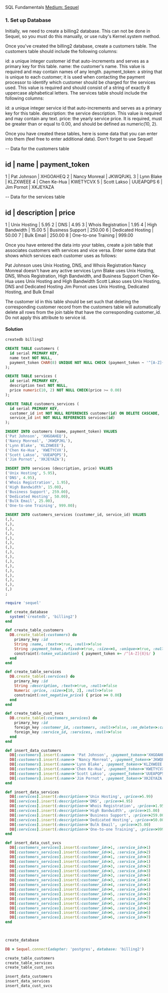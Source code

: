 SQL Fundamentals [Medium: Sequel](https://launchschool.com/exercises/8fadedde)

### 1. Set up Database

Initially, we need to create a billing2 database. This can not be done in Sequel, so you must do this manually, or use ruby's Kernel.system method.

Once you've created the billing2 database, create a customers table. The customers table should include the following columns:

id: a unique integer customer id that auto-increments and serves as a primary key for this table.
name: the customer's name. This value is required and may contain names of any length.
payment_token: a string that is unique to each customer; it is used when contacting the payment processor to identify which customer should be charged for the services used. This value is required and should consist of a string of exactly 8 uppercase alphabetical letters.
The services table should include the following columns:

id: a unique integer service id that auto-increments and serves as a primary key for this table.
description: the service description. This value is required and may contain any text.
price: the yearly service price. It is required, must be greater than or equal to 0.00, and should be defined as numeric(10, 2).

Once you have created these tables, here is some data that you can enter into them (feel free to enter additional data). Don't forget to use Sequel!

-- Data for the customers table

id | name          | payment_token
--------------------------------
1  | Pat Johnson   | XHGOAHEQ
2  | Nancy Monreal | JKWQPJKL
3  | Lynn Blake    | KLZXWEEE
4  | Chen Ke-Hua   | KWETYCVX
5  | Scott Lakso   | UUEAPQPS
6  | Jim Pornot    | XKJEYAZA


-- Data for the services table

id | description         | price
---------------------------------
1  | Unix Hosting        | 5.95
2  | DNS                 | 4.95
3  | Whois Registration  | 1.95
4  | High Bandwidth      | 15.00
5  | Business Support    | 250.00
6  | Dedicated Hosting   | 50.00
7  | Bulk Email          | 250.00
8  | One-to-one Training | 999.00

Once you have entered the data into your tables, create a join table that associates customers with services and vice versa. Enter some data that shows which services each customer uses as follows:

Pat Johnson uses Unix Hosting, DNS, and Whois Registration
Nancy Monreal doesn't have any active services
Lynn Blake uses Unix Hosting, DNS, Whois Registration, High Bandwidth, and Business Support
Chen Ke-Hua uses Unix Hosting and High Bandwidth
Scott Lakso uses Unix Hosting, DNS and Dedicated Hosting
Jim Pornot uses Unix Hosting, Dedicated Hosting, and Bulk Email

The customer id in this table should be set such that deleting the corresponding customer record from the customers table will automatically delete all rows from the join table that have the corresponding customer_id. Do not apply this attribute to service id.

#### Solution

```bash
createdb billing2
```

```sql
CREATE TABLE customers (
  id serial PRIMARY KEY,
  name text NOT NULL,
  payment_token CHAR(8) UNIQUE NOT NULL CHECK (payment_token ~ '^[A-Z]{8}$')
);

CREATE TABLE services (
  id serial PRIMARY KEY,
  description text NOT NULL,
  price numeric(10, 2) NOT NULL CHECK(price >= 0.00)
);

CREATE TABLE customers_services (
  id serial PRIMARY KEY,
  customer_id int NOT NULL REFERENCES customer(id) ON DELETE CASCADE,
  service_id int NOT NULL REFERENCES services(id)
);

INSERT INTO customers (name, payment_token) VALUES
('Pat Johnson', 'XHGOAHEQ'),
('Nancy Monreal', 'JKWQPJKL'),
('Lynn Blake', 'KLZXWEEE'),
('Chen Ke-Hua', 'KWETYCVX'),
('Scott Lakso', 'UUEAPQPS'),
('Jim Pornot', 'XKJEYAZA');

INSERT INTO services (description, price) VALUES
('Unix Hosting', 5.95),
('DNS', 4.95),
('Whois Registration', 1.95),
('High Bandwidth', 15.00),
('Business Support', 259.00),
('Dedicated Hosting', 50.00),
('Bulk Email', 25.00),
('One-to-one Training', 999.00);

INSERT INTO customers_services (customer_id, service_id) VALUES
(,),
(,),
(,),
(,),
(,),
(,),
(,),
(,),
(,),
(,),
(,),
(,),
(,),
(,),
(,),
(,)
;
```

```ruby
require 'sequel'

def create_database
  system('createdb', 'billing2')
end

def create_table_customers
  DB.create_table(:customers) do
    primary_key :id
    String :name, :text=>true, :null=>false
    String :payment_token, :fixed=>true, :size=>8, :unique=>true, :null=>false
    constraint(:token_validation) { payment_token =~ /^[A-Z]{8}$/ }
  end
end

def create_table_services
  DB.create_table(:services) do
    primary_key :id
    String :description, :text=>true, :null=>false
    Numeric :price, :size=>[10, 2], :null=>false
    constraint(:not_negative_price) { price >= 0.00}
  end
end

def create_table_cust_svcs
  DB.create_table(:customers_services) do
    primary_key :id
    foreign_key :customer_id, :customers, :null=>false, :on_delete=>:cascade
    foreign_key :service_id, :services, :null=>false
  end
end

def insert_data_customers 
  DB[:customers].insert(:name=> 'Pat Johnson', :payment_token=>'XHGOAHEQ')
  DB[:customers].insert(:name=> 'Nancy Monreal', :payment_token=>'JKWQPJKL')
  DB[:customers].insert(:name=>'Lynn Blake', :payment_token=>'KLZXWEEE')
  DB[:customers].insert(:name=>'Chen Ke-Hua', :payment_token=>'KWETYCVX')
  DB[:customers].insert(:name=>'Scott Lakso', :payment_token=>'UUEAPQPS')
  DB[:customers].insert(:name=>'Jim Pornot', :payment_token=>'XKJEYAZA')
end

def insert_data_services
  DB[:services].insert(:description=>'Unix Hosting', :price=>5.99)
  DB[:services].insert(:description=>'DNS', :price=>4.95)
  DB[:services].insert(:description=>'Whois Registration', :price=>1.95)
  DB[:services].insert(:description=>'High Bandwidth', :price=>15.00)
  DB[:services].insert(:description=>'Business Support', :price=>259.00)
  DB[:services].insert(:description=>'Dedicated Hosting', :price=>50.00)
  DB[:services].insert(:description=>'Bulk Email', :price=>25.00)
  DB[:services].insert(:description=>'One-to-one Training', :price=>999.00)
end

def insert_data_cust_svcs
  DB[:customers_services].insert(:customer_id=>1, :service_id=>1)
  DB[:customers_services].insert(:customer_id=>1, :service_id=>2)
  DB[:customers_services].insert(:customer_id=>1, :service_id=>3)
  DB[:customers_services].insert(:customer_id=>3, :service_id=>1)
  DB[:customers_services].insert(:customer_id=>3, :service_id=>2)
  DB[:customers_services].insert(:customer_id=>3, :service_id=>3)
  DB[:customers_services].insert(:customer_id=>3, :service_id=>4)
  DB[:customers_services].insert(:customer_id=>3, :service_id=>5)
  DB[:customers_services].insert(:customer_id=>4, :service_id=>1)
  DB[:customers_services].insert(:customer_id=>4, :service_id=>4)
  DB[:customers_services].insert(:customer_id=>5, :service_id=>1)
  DB[:customers_services].insert(:customer_id=>5, :service_id=>2)
  DB[:customers_services].insert(:customer_id=>5, :service_id=>6)
  DB[:customers_services].insert(:customer_id=>6, :service_id=>1)
  DB[:customers_services].insert(:customer_id=>6, :service_id=>6)
  DB[:customers_services].insert(:customer_id=>6, :service_id=>7)
end

  

create_database

DB = Sequel.connect(adapter: 'postgres', database: 'billing2')

create_table_customers
create_table_services
create_table_cust_svcs

insert_data_customers
insert_data_services
insert_data_cust_svcs
```
